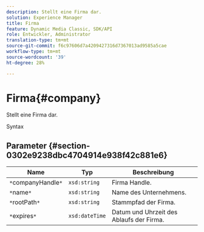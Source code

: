 ```yaml
---
description: Stellt eine Firma dar.
solution: Experience Manager
title: Firma
feature: Dynamic Media Classic, SDK/API
role: Entwickler, Administrator
translation-type: tm+mt
source-git-commit: f6c97606d7a4209427316d7367013ad9585a5cae
workflow-type: tm+mt
source-wordcount: '39'
ht-degree: 28%

---
```



# Firma{#company}

Stellt eine Firma dar.

Syntax

## Parameter {#section-0302e9238dbc4704914e938f42c881e6}

| Name | Typ | Beschreibung |
|---|---|---|
| `*`companyHandle`*` | `xsd:string` | Firma Handle. |
| `*`name`*` | `xsd:string` | Name des Unternehmens. |
| `*`rootPath`*` | `xsd:string` | Stammpfad der Firma. |
| `*`expires`*` | `xsd:dateTime` | Datum und Uhrzeit des Ablaufs der Firma. |

